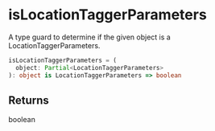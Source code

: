 # isLocationTaggerParameters

A type guard to determine if the given object is a LocationTaggerParameters.

```typescript
isLocationTaggerParameters = (
  object: Partial<LocationTaggerParameters>
): object is LocationTaggerParameters => boolean
```

## Returns
boolean
